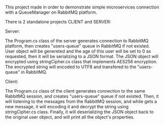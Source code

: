 This project made in order to demonstrate simple microservices connection with a QueueManager on RabbitMQ platform.

There is 2 standalone projects CLIENT and SERVER:


Server:

The Program.cs class of the server generates connection to RabbitMQ platform, then creates "users-queue" queue in RabbitMQ if not existed.
User object will be genereted and the age of this user will be set to 0 as requested, then it will be serializing to a JSON format.
The JSON object will encrypted using stringCipher.cs class that implements AES256 encryption.
The encrypted string will encoded to UTF8 and transfered to the "users-queue" in RabbitMQ.


Client:

The Program.cs class of the client generates connection to the same RabbitMQ session, and creates "users-queue" queue if not existed.
Then, it will listening to the messages from the RabbitMQ session, and while gets a new message, it will encoding it and decrypt the string
using stringCipher.cs class. Finally, it will deserializing the JSON object back to the original user object, and will print all the
object's properties.



